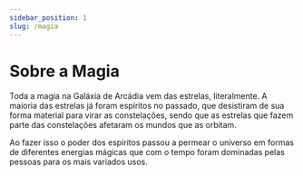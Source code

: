 ```yaml
---
sidebar_position: 1
slug: /magia
---
```


# Sobre a Magia

Toda a magia na Galáxia de Arcádia vem das estrelas, literalmente. A maioria das estrelas já foram espíritos no passado, que desistiram de sua forma material para virar as constelações, sendo que as estrelas que fazem parte das constelações afetaram os mundos que as orbitam.

Ao fazer isso o poder dos espíritos passou a permear o universo em formas de diferentes energias mágicas que com o tempo foram dominadas pelas pessoas para os mais variados usos.
